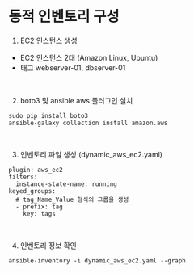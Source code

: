 # 동적 인벤토리 구성
1. EC2 인스턴스 생성
+ EC2 인스턴스 2대 (Amazon Linux, Ubuntu)
+ 태그 webserver-01, dbserver-01

<br/>

2. boto3 및 ansible aws 플러그인 설치
```
sudo pip install boto3
ansible-galaxy collection install amazon.aws
```

<br/>

3. 인벤토리 파일 생성 (dynamic_aws_ec2.yaml)
```
plugin: aws_ec2
filters:
  instance-state-name: running
keyed_groups:
  # tag_Name_Value 형식의 그룹을 생성
  - prefix: tag
    key: tags
```

<br/>

4. 인벤토리 정보 확인
```
ansible-inventory -i dynamic_aws_ec2.yaml --graph
```

<br/>

